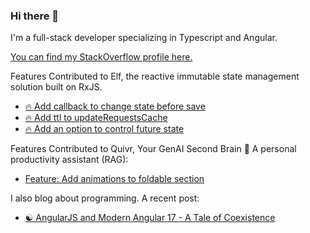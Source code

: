 ### Hi there 👋

I'm a full-stack developer specializing in Typescript and Angular. 

[You can find my StackOverflow profile here.](https://stackoverflow.com/users/10480323/meqwz?tab=profile)

Features Contributed to Elf, the reactive immutable state management solution built on RxJS.
- [🔥 Add callback to change state before save](https://github.com/ngneat/elf/pull/495)
- [🔥 Add ttl to updateRequestsCache](https://github.com/ngneat/elf/pull/477)
- [🔥 Add an option to control future state](https://github.com/ngneat/elf/pull/475)

Features Contributed to Quivr, Your GenAI Second Brain 🧠 A personal productivity assistant (RAG):
- [ Feature: Add animations to foldable section ](https://github.com/QuivrHQ/quivr/pull/2202)

I also blog about programming. A recent post:

- [☯️ AngularJS and Modern Angular 17 - A Tale of Coexistence](https://johnfewell.com/blog/angularjs-angular17/)
